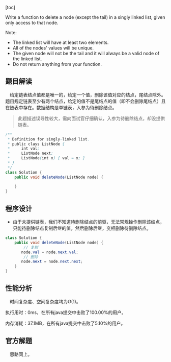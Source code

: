 [toc]

Write a function to delete a node (except the tail) in a singly linked list, given only access to that node.



Note:

* The linked list will have at least two elements.
* All of the nodes' values will be unique.
* The given node will not be the tail and it will always be a valid node of the linked list.
* Do not return anything from your function.



## 题目解读

&emsp;给定链表结点值都是唯一的，给定一个值，删除该值对应的结点，尾结点除外。题目规定链表至少有两个结点，给定的值不是尾结点的值（即不会删除尾结点）且在链表中存在。数据结构是单链表，入参为待删除结点。

> 此题描述误导性较大，需向面试官仔细确认，入参为待删除结点，却没提供链表。

```java
/**
 * Definition for singly-linked list.
 * public class ListNode {
 *     int val;
 *     ListNode next;
 *     ListNode(int x) { val = x; }
 * }
 */
class Solution {
    public void deleteNode(ListNode node) {
        
    }
}
```

## 程序设计

* 由于未提供链表，我们不知道待删除结点的前驱，无法常规操作删除该结点，只能待删除结点复制后继的值，然后删除后继，变相删除待删除结点。

```java
class Solution {
    public void deleteNode(ListNode node) {
        // 复制
       node.val = node.next.val;
        // 删除
       node.next = node.next.next;
    }
}
```

## 性能分析

&emsp;时间复杂度、空间复杂度均为$O(1)$。

执行用时：0ms，在所有java提交中击败了100.00%的用户。

内存消耗：37.1MB，在所有java提交中击败了5.10%的用户。

## 官方解题

&emsp;思路同上。
